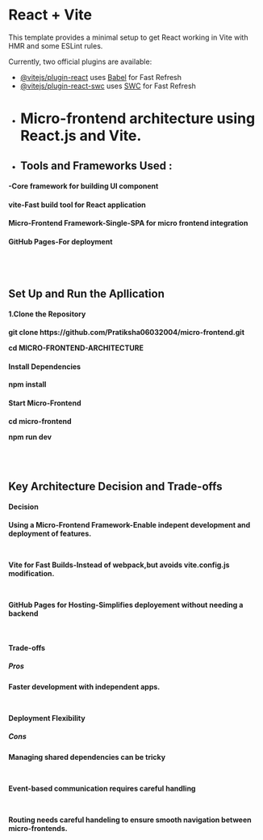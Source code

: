# React + Vite

This template provides a minimal setup to get React working in Vite with HMR and some ESLint rules.

Currently, two official plugins are available:

- [@vitejs/plugin-react](https://github.com/vitejs/vite-plugin-react/blob/main/packages/plugin-react/README.md) uses [Babel](https://babeljs.io/) for Fast Refresh
- [@vitejs/plugin-react-swc](https://github.com/vitejs/vite-plugin-react-swc) uses [SWC](https://swc.rs/) for Fast Refresh
- # Micro-frontend architecture using React.js and Vite.
- <h2><b>Tools and Frameworks Used :</b></h2>
<h4><b><React js/b>-Core framework for building UI component</h4>
<h4><b>vite</b>-Fast build tool for React application</h4>
<h4><b>Micro-Frontend Framework</b>-Single-SPA for micro frontend integration</h4>
<h4><b>GitHub Pages</b>-For deployment</h4>
<br><br>
<h2>Set Up and Run the Apllication</h2>
<h4>1.Clone the Repository</h4>
<p>git clone https://github.com/Pratiksha06032004/micro-frontend.git</p>
<p>cd MICRO-FRONTEND-ARCHITECTURE</p> 
<h4>Install Dependencies</h4>
<p>npm install</p>
<h4>Start Micro-Frontend</h4>
<p>cd micro-frontend</p>
<p>npm run dev</p>
<br><br>
<h2>Key Architecture Decision and Trade-offs</h2>
<h4>Decision</h4>
<p>Using a Micro-Frontend Framework-Enable indepent development and deployment of features.</p><br>
<p>Vite for Fast Builds-Instead of webpack,but avoids vite.config.js modification.</p><br>
<p>GitHub Pages for Hosting-Simplifies deployement without needing a backend</p><br>
<h4>Trade-offs</h4>
<h5>Pros</h5>
<p>Faster development with independent apps.</p><br>
<p>Deployment Flexibility</p>
<h5>Cons</h5>
<p>Managing shared dependencies can be tricky</p><br>
<p>Event-based communication requires careful handling</p><br>
<p>Routing needs careful handeling to ensure smooth navigation between micro-frontends.</p>
